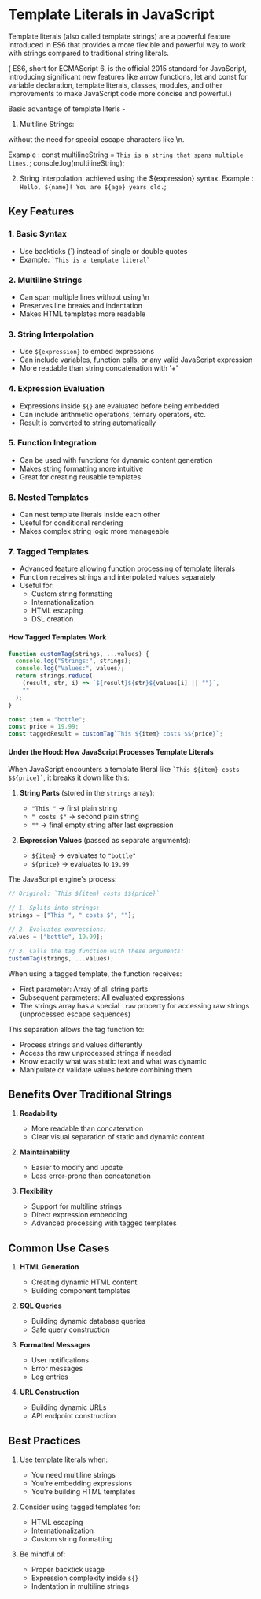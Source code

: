 # Template Literals in JavaScript

Template literals (also called template strings) are a powerful feature introduced in ES6 that provides a more flexible and powerful way to work with strings compared to traditional string literals.

( ES6, short for ECMAScript 6, is the official 2015 standard for JavaScript, introducing significant new features like arrow functions, let and const for variable declaration, template literals, classes, modules, and other improvements to make JavaScript code more concise and powerful.)


Basic advantage of template literls - 

1. Multiline Strings:

without the need for special escape characters like \n. 

Example : 
const multilineString = `This is a string
that spans multiple lines.`;
console.log(multilineString);


2. String Interpolation:
achieved using the ${expression} syntax.
Example : `Hello, ${name}! You are ${age} years old.`;

## Key Features

### 1. Basic Syntax

- Use backticks (`) instead of single or double quotes
- Example: `` `This is a template literal` ``

### 2. Multiline Strings

- Can span multiple lines without using \n
- Preserves line breaks and indentation
- Makes HTML templates more readable

### 3. String Interpolation

- Use `${expression}` to embed expressions
- Can include variables, function calls, or any valid JavaScript expression
- More readable than string concatenation with '+'

### 4. Expression Evaluation

- Expressions inside `${}` are evaluated before being embedded
- Can include arithmetic operations, ternary operators, etc.
- Result is converted to string automatically

### 5. Function Integration

- Can be used with functions for dynamic content generation
- Makes string formatting more intuitive
- Great for creating reusable templates

### 6. Nested Templates

- Can nest template literals inside each other
- Useful for conditional rendering
- Makes complex string logic more manageable

### 7. Tagged Templates

- Advanced feature allowing function processing of template literals
- Function receives strings and interpolated values separately
- Useful for:
  - Custom string formatting
  - Internationalization
  - HTML escaping
  - DSL creation

#### How Tagged Templates Work

```javascript
function customTag(strings, ...values) {
  console.log("Strings:", strings);
  console.log("Values:", values);
  return strings.reduce(
    (result, str, i) => `${result}${str}${values[i] || ""}`,
    ""
  );
}

const item = "bottle";
const price = 19.99;
const taggedResult = customTag`This ${item} costs $${price}`;
```

#### Under the Hood: How JavaScript Processes Template Literals

When JavaScript encounters a template literal like `` `This ${item} costs $${price}` ``, it breaks it down like this:

1. **String Parts** (stored in the `strings` array):

   - `"This "` → first plain string
   - `" costs $"` → second plain string
   - `""` → final empty string after last expression

2. **Expression Values** (passed as separate arguments):
   - `${item}` → evaluates to `"bottle"`
   - `${price}` → evaluates to `19.99`

The JavaScript engine's process:

```javascript
// Original: `This ${item} costs $${price}`

// 1. Splits into strings:
strings = ["This ", " costs $", ""];

// 2. Evaluates expressions:
values = ["bottle", 19.99];

// 3. Calls the tag function with these arguments:
customTag(strings, ...values);
```

When using a tagged template, the function receives:

- First parameter: Array of all string parts
- Subsequent parameters: All evaluated expressions
- The strings array has a special `.raw` property for accessing raw strings (unprocessed escape sequences)

This separation allows the tag function to:

- Process strings and values differently
- Access the raw unprocessed strings if needed
- Know exactly what was static text and what was dynamic
- Manipulate or validate values before combining them

## Benefits Over Traditional Strings

1. **Readability**

   - More readable than concatenation
   - Clear visual separation of static and dynamic content

2. **Maintainability**

   - Easier to modify and update
   - Less error-prone than concatenation

3. **Flexibility**
   - Support for multiline strings
   - Direct expression embedding
   - Advanced processing with tagged templates

## Common Use Cases

1. **HTML Generation**

   - Creating dynamic HTML content
   - Building component templates

2. **SQL Queries**

   - Building dynamic database queries
   - Safe query construction

3. **Formatted Messages**

   - User notifications
   - Error messages
   - Log entries

4. **URL Construction**
   - Building dynamic URLs
   - API endpoint construction

## Best Practices

1. Use template literals when:

   - You need multiline strings
   - You're embedding expressions
   - You're building HTML templates

2. Consider using tagged templates for:

   - HTML escaping
   - Internationalization
   - Custom string formatting

3. Be mindful of:
   - Proper backtick usage
   - Expression complexity inside `${}`
   - Indentation in multiline strings
